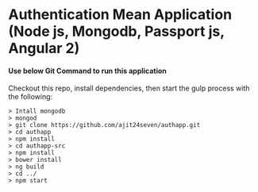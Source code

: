 # Authentication Mean Application (Node js, Mongodb, Passport js, Angular 2)

#### Use below Git Command to run this application
Checkout this repo, install dependencies, then start the gulp process with the following:

```
> Intall mongodb
> mongod
> git clone https://github.com/ajit24seven/authapp.git
> cd authapp
> npm install
> cd authapp-src
> npm install
> bower install
> ng build
> cd ../
> npm start

```
